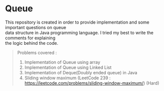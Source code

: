 # Queue
This repository is created in order to provide implementation and some important questions on queue\
data structure in Java programming language. I tried my best to write the comments for explaining\
the logic behind the code.
</br>
> Problems covered :
> 1) Implementation of Queue using array
> 2) Implementation of Queue using Linked List
> 3) Implementation of Deque(Doubly ended queue) in Java
> 4) Sliding window maximum (LeetCode 239 : https://leetcode.com/problems/sliding-window-maximum/) (Hard)

